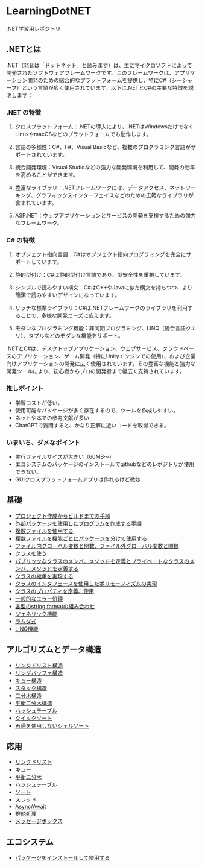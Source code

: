 # LearningDotNET
.NET学習用レポジトリ

## .NETとは
.NET（発音は「ドットネット」と読みます）は、主にマイクロソフトによって開発されたソフトウェアフレームワークです。このフレームワークは、アプリケーション開発のための総合的なプラットフォームを提供し、特にC#（シーシャープ）という言語が広く使用されています。以下に.NETとC#の主要な特徴を説明します：

### .NET の特徴
1. クロスプラットフォーム：.NETの導入により、.NETはWindowsだけでなくLinuxやmacOSなどのプラットフォームでも動作します。

2. 言語の多様性：C#、F#、Visual Basicなど、複数のプログラミング言語がサポートされています。

3. 統合開発環境：Visual Studioなどの強力な開発環境を利用して、開発の効率を高めることができます。

4. 豊富なライブラリ：.NETフレームワークには、データアクセス、ネットワーキング、グラフィックスインターフェイスなどのための広範なライブラリが含まれています。

5. ASP.NET：ウェブアプリケーションとサービスの開発を支援するための強力なフレームワーク。

### C# の特徴
1. オブジェクト指向言語：C#はオブジェクト指向プログラミングを完全にサポートしています。

2. 静的型付け：C#は静的型付け言語であり、型安全性を重視しています。

3. シンプルで読みやすい構文：C#はC++やJavaに似た構文を持ちつつ、より簡潔で読みやすいデザインになっています。

4. リッチな標準ライブラリ：C#は.NETフレームワークのライブラリを利用することで、多様な開発ニーズに応えます。

5. モダンなプログラミング機能：非同期プログラミング、LINQ（統合言語クエリ）、タプルなどのモダンな機能をサポート。

.NETとC#は、デスクトップアプリケーション、ウェブサービス、クラウドベースのアプリケーション、ゲーム開発（特にUnityエンジンでの使用）、および企業向けアプリケーションの開発に広く使用されています。その豊富な機能と強力な開発ツールにより、初心者からプロの開発者まで幅広く支持されています。


### 推しポイント
- 学習コストが低い。
- 使用可能なパッケージが多く存在するので、ツールを作成しやすい。
- ネットや本での参考文献が多い
- ChatGPTで質問すると、かなり正解に近いコードを取得できる。

### いまいち、ダメなポイント
- 実行ファイルサイズが大きい（60MB～）
- エコシステムのパッケージのインストールでgithubなどのレポジトリが使用できない。
- GUIクロスプラットフォームアプリは作れるけど微妙

## 基礎
- [プロジェクト作成からビルドまでの手順](./dotnet_start_project/README.md)
- [外部パッケージを使用したプログラムを作成する手順](./dotnet_use_package/README.md)
- [複数ファイルを使用する](./dotnet_multi_file/README.md)
- [複数ファイルを機能ごとにパッケージを分けて使用する](./dotnet_multi_pack_file/README.md)
- [ファイル内グローバル変数と関数、ファイル外グローバル変数と関数](./dotnet_global_local_scope/README.md)
- [クラスを使う](./dotnet_class_methods/README.md)
- [パブリックなクラスのメンバ、メソッドを定義とプライベートなクラスのメンバ、メソッドを定義する](./dotnet_public_private/README.md)
- [クラスの継承を実現する](./dotnet_inherit_class/README.md)
- [クラスのインタフェースを使用したポリモーフィズムの実現](./dotnet_poly_class/README.md)
- [クラスのプロパティを定義、使用](./dotnet_class_property/README.md)
- [一般的なエラー処理](./dotnet_error_handling/README.md)
- [各型のstring formatの組み合わせ](./dotnet_string_format/README.md)
- [ジェネリック機能](./dotnet_generics_example/README.md)
- [ラムダ式](./dotnet_lambda_example/README.md)
- [LINQ機能](./dotnet_linq_example/README.md)

## アルゴリズムとデータ構造
- [リンクドリスト構造](./dotnet_linked_list/README.md)
- [リングバッファ構造](./dotnet_ring_buffer/README.md)
- [キュー構造](./dotnet_data_queue/README.md)
- [スタック構造](./dotnet_data_stack/README.md)
- [二分木構造](./dotnet_binary_tree/README.md)
- [平衡二分木構造](./dotnet_balanced_tree/README.md)
- [ハッシュテーブル](./dotnet_hash_table/README.md)
- [クイックソート](./dotnet_quick_sort/README.md)
- [再帰を使用しないシェルソート](./dotnet_non_recursive_shell_sort/README.md)

## 応用
- [リンクドリスト](./dotnet_list_package/README.md)
- [キュー](./dotnet_queue_package/README.md)
- [平衡二分木](./dotnet_balanced_tree_package/README.md)
- [ハッシュテーブル](./dotnet_hash_table_package/README.md)
- [ソート](./dotnet_sort_package/README.md)
- [スレッド](./dotnet_threading_example/README.md)
- [Async/Await](./dotnet_async_await_example/README.md)
- [排他処理](./dotnet_mutex_example/README.md)
- [メッセージボックス](./dotnet_message_box_example/README.md)

## エコシステム
- [パッケージをインストールして使用する](./dotnet_install_package/README.md)



